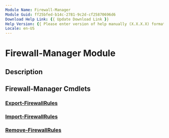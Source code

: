 ```yaml
---
Module Name: Firewall-Manager
Module Guid: ff25bfed-b14c-2781-9c2d-cf25870696d6
Download Help Link: {{ Update Download Link }}
Help Version: {{ Please enter version of help manually (X.X.X.X) format }}
Locale: en-US
---
```


# Firewall-Manager Module
## Description


## Firewall-Manager Cmdlets
### [Export-FirewallRules](Export-FirewallRules.md)


### [Import-FirewallRules](Import-FirewallRules.md)


### [Remove-FirewallRules](Remove-FirewallRules.md)


